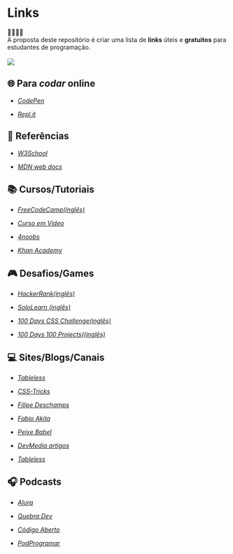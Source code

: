 # Links 
🚧🚧🚧🚧
<br>
A proposta deste repositório é criar uma lista de **links** úteis e **gratuitos** para estudantes de programação. 
<br>
<br>
![](https://informaticasimples.net/wp-content/uploads/2011/09/futurama-online.png)

## :globe_with_meridians: **Para *codar* online**

* _[CodePen](https://codepen.io/)_

* _[Repl.it](https://repl.it/)_

##  :bookmark_tabs: **Referências**


* _[W3School](https://www.w3schools.com/)_

* _[MDN web docs](https://developer.mozilla.org/pt-BR/)_


 ## :books: **Cursos/Tutoriais**

* _[FreeCodeCamp(inglês)](https://www.freecodecamp.org/)_

* _[Curso em Video](https://www.cursoemvideo.com/)_

* _[4noobs](https://github.com/he4rt/4noobs)_

* _[Khan Academy](https://pt.khanacademy.org/computing/computer-programming)_



## :video_game: **Desafios/Games**

* _[HackerRank(inglês)](https://www.hackerrank.com/)_

* _[SoloLearn (inglês)](https://www.sololearn.com/)_

* _[100 Days CSS Challenge(inglês)](https://100dayscss.com/)_

* _[100 Days 100 Projects((inglês)](https://www.florin-pop.com/blog/2019/09/100-days-100-projects/)_


## :computer: **Sites/Blogs/Canais**

* _[Tableless](https://tableless.com.br/)_

* _[CSS-Tricks](https://css-tricks.com/)_

* _[Filipe Deschamps](https://filipedeschamps.com.br/)_

* _[Fabio Akita](https://www.youtube.com/channel/UCib793mnUOhWymCh2VJKplQ)_

* _[Peixe Babel](https://www.youtube.com/channel/UCqB90BBr6eNRaJl-kl30Xxw)_

* _[DevMedia artigos](https://www.devmedia.com.br/artigos/)_

* _[Tableless](https://tableless.com.br/)_



## 	:headphones: **Podcasts**

* _[Alura](https://www.alura.com.br/podcasts)_

* _[Quebra Dev](https://quebradev.com.br/)_

* _[Código Aberto](https://www.b9.com.br/shows/codigoaberto/)_

* _[PodProgramar](https://podprogramar.com.br/)_


